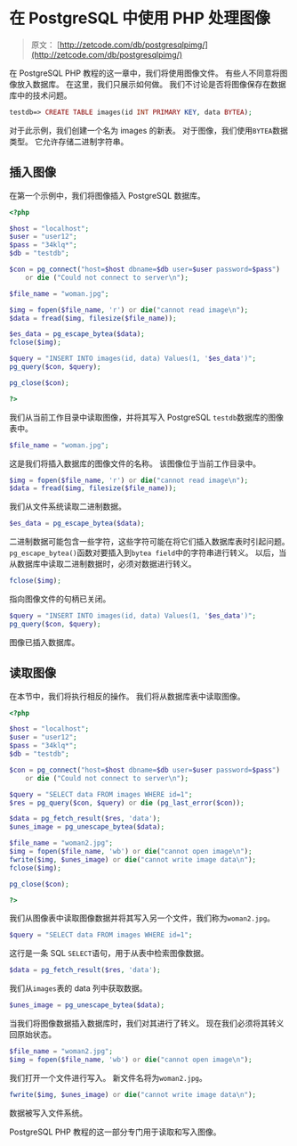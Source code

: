 # 在 PostgreSQL 中使用 PHP 处理图像

> 原文： [http://zetcode.com/db/postgresqlpimg/](http://zetcode.com/db/postgresqlpimg/)

在 PostgreSQL PHP 教程的这一章中，我们将使用图像文件。 有些人不同意将图像放入数据库。 在这里，我们只展示如何做。 我们不讨论是否将图像保存在数据库中的技术问题。

```php
testdb=> CREATE TABLE images(id INT PRIMARY KEY, data BYTEA);

```

对于此示例，我们创建一个名为 images 的新表。 对于图像，我们使用`BYTEA`数据类型。 它允许存储二进制字符串。

## 插入图像

在第一个示例中，我们将图像插入 PostgreSQL 数据库。

```php
<?php 

$host = "localhost"; 
$user = "user12"; 
$pass = "34klq*"; 
$db = "testdb"; 

$con = pg_connect("host=$host dbname=$db user=$user password=$pass")
    or die ("Could not connect to server\n");

$file_name = "woman.jpg";

$img = fopen($file_name, 'r') or die("cannot read image\n");
$data = fread($img, filesize($file_name));

$es_data = pg_escape_bytea($data);
fclose($img);

$query = "INSERT INTO images(id, data) Values(1, '$es_data')";
pg_query($con, $query); 

pg_close($con); 

?>

```

我们从当前工作目录中读取图像，并将其写入 PostgreSQL `testdb`数据库的图像表中。

```php
$file_name = "woman.jpg";

```

这是我们将插入数据库的图像文件的名称。 该图像位于当前工作目录中。

```php
$img = fopen($file_name, 'r') or die("cannot read image\n");
$data = fread($img, filesize($file_name));

```

我们从文件系统读取二进制数据。

```php
$es_data = pg_escape_bytea($data);

```

二进制数据可能包含一些字符，这些字符可能在将它们插入数据库表时引起问题。 `pg_escape_bytea()`函数对要插入到`bytea field`中的字符串进行转义。 以后，当从数据库中读取二进制数据时，必须对数据进行转义。

```php
fclose($img);

```

指向图像文件的句柄已关闭。

```php
$query = "INSERT INTO images(id, data) Values(1, '$es_data')";
pg_query($con, $query); 

```

图像已插入数据库。

## 读取图像

在本节中，我们将执行相反的操作。 我们将从数据库表中读取图像。

```php
<?php 

$host = "localhost"; 
$user = "user12"; 
$pass = "34klq*"; 
$db = "testdb"; 

$con = pg_connect("host=$host dbname=$db user=$user password=$pass")
    or die ("Could not connect to server\n");

$query = "SELECT data FROM images WHERE id=1";
$res = pg_query($con, $query) or die (pg_last_error($con)); 

$data = pg_fetch_result($res, 'data');
$unes_image = pg_unescape_bytea($data);

$file_name = "woman2.jpg";
$img = fopen($file_name, 'wb') or die("cannot open image\n");
fwrite($img, $unes_image) or die("cannot write image data\n");
fclose($img);

pg_close($con); 

?>

```

我们从图像表中读取图像数据并将其写入另一个文件，我们称为`woman2.jpg`。

```php
$query = "SELECT data FROM images WHERE id=1";

```

这行是一条 SQL `SELECT`语句，用于从表中检索图像数据。

```php
$data = pg_fetch_result($res, 'data');

```

我们从`images`表的 data 列中获取数据。

```php
$unes_image = pg_unescape_bytea($data);

```

当我们将图像数据插入数据库时​​，我们对其进行了转义。 现在我们必须将其转义回原始状态。

```php
$file_name = "woman2.jpg";
$img = fopen($file_name, 'wb') or die("cannot open image\n");

```

我们打开一个文件进行写入。 新文件名将为`woman2.jpg`。

```php
fwrite($img, $unes_image) or die("cannot write image data\n");

```

数据被写入文件系统。

PostgreSQL PHP 教程的这一部分专门用于读取和写入图像。